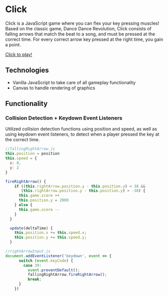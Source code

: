 # Click

Click is a JavaScript game where you can flex your key pressing muscles! Based on the classic game, Dance Dance Revolution, Click consists of falling arrows that match the beat to a song, and must be pressed at the correct time. For every correct arrow key pressed at the right time, you gain a point. 

[Click to play!](https://jmasters8.github.io/Click/)

## Technologies
 - Vanilla JavaScript to take care of all gameplay functionality
 - Canvas to handle rendering of graphics

## Functionality

### Collision Detection + Keydown Event Listeners
Utilized collision detection functions using position and speed, as well as using keydown event listeners, to detect when a player pressed the key at the correct time. 

```javascript
//fallingRightArrow.js
this.position = position
this.speed = {
  x: 0,
  y: 2
}

fireRightArrow() {
    if ((this.rightArrow.position.y - this.position.y) < 38 && 
       (this.rightArrow.position.y - this.position.y) > -38) {
      this.game.score ++
      this.position.y = 2000
    } else {
      this.game.score --
    }
  }

  update(deltaTime) {
    this.position.x += this.speed.x;
    this.position.y += this.speed.y;
  }
```
```javascript
//rightArrowInput.js
document.addEventListener('keydown', event => {
      switch (event.keyCode) {
        case 39:
          event.preventDefault();
          fallingRightArrow.fireRightArrow();
          break;
      }
    })
```
